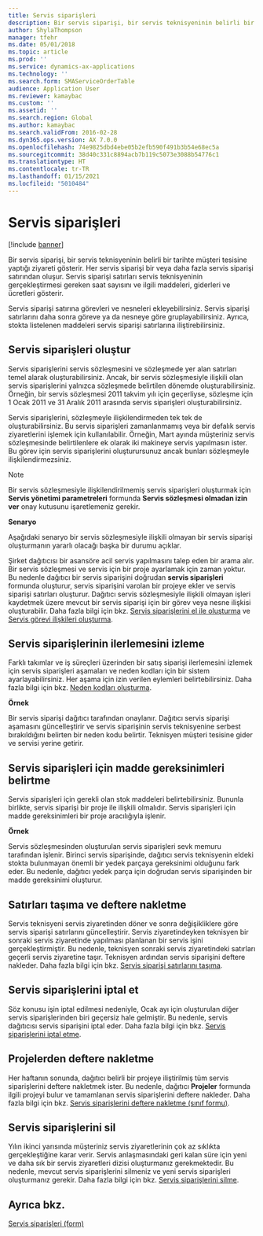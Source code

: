 ```yaml
---
title: Servis siparişleri
description: Bir servis siparişi, bir servis teknisyeninin belirli bir tarihte müşteri tesisine yaptığı ziyareti gösterir.
author: ShylaThompson
manager: tfehr
ms.date: 05/01/2018
ms.topic: article
ms.prod: ''
ms.service: dynamics-ax-applications
ms.technology: ''
ms.search.form: SMAServiceOrderTable
audience: Application User
ms.reviewer: kamaybac
ms.custom: ''
ms.assetid: ''
ms.search.region: Global
ms.author: kamaybac
ms.search.validFrom: 2016-02-28
ms.dyn365.ops.version: AX 7.0.0
ms.openlocfilehash: 74e9825dbd4ebe05b2efb590f491b3b54e68ec5a
ms.sourcegitcommit: 38d40c331c8894acb7b119c5073e3088b54776c1
ms.translationtype: HT
ms.contentlocale: tr-TR
ms.lasthandoff: 01/15/2021
ms.locfileid: "5010484"
---
```

# <a name="service-orders"></a>Servis siparişleri   

[!include [banner](../includes/banner.md)]


Bir servis siparişi, bir servis teknisyeninin belirli bir tarihte müşteri tesisine yaptığı ziyareti gösterir. Her servis siparişi bir veya daha fazla servis siparişi satırından oluşur. Servis siparişi satırları servis teknisyeninin gerçekleştirmesi gereken saat sayısını ve ilgili maddeleri, giderleri ve ücretleri gösterir.

Servis siparişi satırına görevleri ve nesneleri ekleyebilirsiniz. Servis siparişi satırlarını daha sonra göreve ya da nesneye göre gruplayabilirsiniz. Ayrıca, stokta listelenen maddeleri servis siparişi satırlarına iliştirebilirsiniz.

## <a name="create-service-orders"></a>Servis siparişleri oluştur

Servis siparişlerini servis sözleşmesini ve sözleşmede yer alan satırları temel alarak oluşturabilirsiniz. Ancak, bir servis sözleşmesiyle ilişkili olan servis siparişlerini yalnızca sözleşmede belirtilen dönemde oluşturabilirsiniz. Örneğin, bir servis sözleşmesi 2011 takvim yılı için geçerliyse, sözleşme için 1 Ocak 2011 ve 31 Aralık 2011 arasında servis siparişleri oluşturabilirsiniz.

Servis siparişlerini, sözleşmeyle ilişkilendirmeden tek tek de oluşturabilirsiniz. Bu servis siparişleri zamanlanmamış veya bir defalık servis ziyaretlerini işlemek için kullanılabilir. Örneğin, Mart ayında müşteriniz servis sözleşmesinde belirtilenlere ek olarak iki makineye servis yapılmasın ister. Bu görev için servis siparişlerini oluşturursunuz ancak bunları sözleşmeyle ilişkilendirmezsiniz.


> [!NOTE]
> <P>Bir servis sözleşmesiyle ilişkilendirilmemiş servis siparişleri oluşturmak için <STRONG>Servis yönetimi parametreleri</STRONG> formunda <STRONG>Servis sözleşmesi olmadan izin ver</STRONG> onay kutusunu işaretlemeniz gerekir.</P>

**Senaryo**

Aşağıdaki senaryo bir servis sözleşmesiyle ilişkili olmayan bir servis siparişi oluşturmanın yararlı olacağı başka bir durumu açıklar.

Şirket dağıtıcısı bir asansöre acil servis yapılmasını talep eden bir arama alır. Bir servis sözleşmesi ve servis için bir proje ayarlamak için zaman yoktur. Bu nedenle dağıtıcı bir servis siparişini doğrudan **servis siparişleri** formunda oluşturur, servis siparişini varolan bir projeye ekler ve servis siparişi satırları oluşturur. Dağıtıcı servis sözleşmesiyle ilişkili olmayan işleri kaydetmek üzere mevcut bir servis siparişi için bir görev veya nesne ilişkisi oluşturabilir. Daha fazla bilgi için bkz. [Servis siparişlerini el ile oluşturma](create-service-orders-manually.md) ve [Servis görevi ilişkileri oluşturma](create-service-task-relations.md).

## <a name="monitor-the-progress-of-service-orders"></a>Servis siparişlerinin ilerlemesini izleme

Farklı takımlar ve iş süreçleri üzerinden bir satış siparişi ilerlemesini izlemek için servis siparişleri aşamaları ve neden kodları için bir sistem ayarlayabilirsiniz. Her aşama için izin verilen eylemleri belirtebilirsiniz. Daha fazla bilgi için bkz. [Neden kodları oluşturma](create-reason-codes.md).

**Örnek**

Bir servis siparişi dağıtıcı tarafından onaylanır. Dağıtıcı servis siparişi aşamasını güncelleştirir ve servis siparişinin servis teknisyenine serbest bırakıldığını belirten bir neden kodu belirtir. Teknisyen müşteri tesisine gider ve servisi yerine getirir.

## <a name="specify-item-requirements-for-service-orders"></a>Servis siparişleri için madde gereksinimleri belirtme

Servis siparişleri için gerekli olan stok maddeleri belirtebilirsiniz. Bununla birlikte, servis siparişi bir proje ile ilişkili olmalıdır. Servis siparişleri için madde gereksinimleri bir proje aracılığıyla işlenir. 

**Örnek**

Servis sözleşmesinden oluşturulan servis siparişleri sevk memuru tarafından işlenir. Birinci servis siparişinde, dağıtıcı servis teknisyenin eldeki stokta bulunmayan önemli bir yedek parçaya gereksinimi olduğunu fark eder. Bu nedenle, dağıtıcı yedek parça için doğrudan servis siparişinden bir madde gereksinimi oluşturur.

## <a name="move-and-post-lines"></a>Satırları taşıma ve deftere nakletme

Servis teknisyeni servis ziyaretinden döner ve sonra değişikliklere göre servis siparişi satırlarını güncelleştirir. Servis ziyaretindeyken teknisyen bir sonraki servis ziyaretinde yapılması planlanan bir servis işini gerçekleştirmiştir. Bu nedenle, teknisyen sonraki servis ziyaretindeki satırları geçerli servis ziyaretine taşır. Teknisyen ardından servis siparişini deftere nakleder. Daha fazla bilgi için bkz. [Servis siparişi satırlarını taşıma](move-service-order-lines.md).

## <a name="cancel-service-orders"></a>Servis siparişlerini iptal et

Söz konusu işin iptal edilmesi nedeniyle, Ocak ayı için oluşturulan diğer servis siparişlerinden biri geçersiz hale gelmiştir. Bu nedenle, servis dağıtıcısı servis siparişini iptal eder. Daha fazla bilgi için bkz. [Servis siparişlerini iptal etme](cancel-service-orders.md).

## <a name="post-from-projects"></a>Projelerden deftere nakletme

Her haftanın sonunda, dağıtıcı belirli bir projeye iliştirilmiş tüm servis siparişlerini deftere nakletmek ister. Bu nedenle, dağıtıcı **Projeler** formunda ilgili projeyi bulur ve tamamlanan servis siparişlerini deftere nakleder. Daha fazla bilgi için bkz. [Servis siparişlerini deftere nakletme (sınıf formu)](https://technet.microsoft.com/library/aa574685\(v=ax.60\)).

## <a name="delete-service-orders"></a>Servis siparişlerini sil

Yılın ikinci yarısında müşteriniz servis ziyaretlerinin çok az sıklıkta gerçekleştiğine karar verir. Servis anlaşmasındaki geri kalan süre için yeni ve daha sık bir servis ziyaretleri dizisi oluşturmanız gerekmektedir. Bu nedenle, mevcut servis siparişlerini silmeniz ve yeni servis siparişleri oluşturmanız gerekir. Daha fazla bilgi için bkz. [Servis siparişlerini silme](delete-service-orders.md).

## <a name="see-also"></a>Ayrıca bkz.

[Servis siparişleri (form)](https://technet.microsoft.com/library/aa554361\(v=ax.60\))

  


